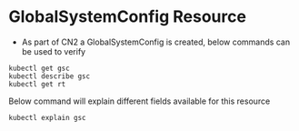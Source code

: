 # GlobalSystemConfig Resource

* As part of CN2 a GlobalSystemConfig is created, below commands can be used to verify
```
kubectl get gsc 
kubectl describe gsc
kubectl get rt
```
Below command will explain different fields available for this resource
```
kubectl explain gsc
```
